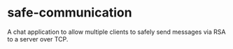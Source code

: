 # safe-communication
 A chat application to allow multiple clients to safely send messages via RSA to a server over TCP.
